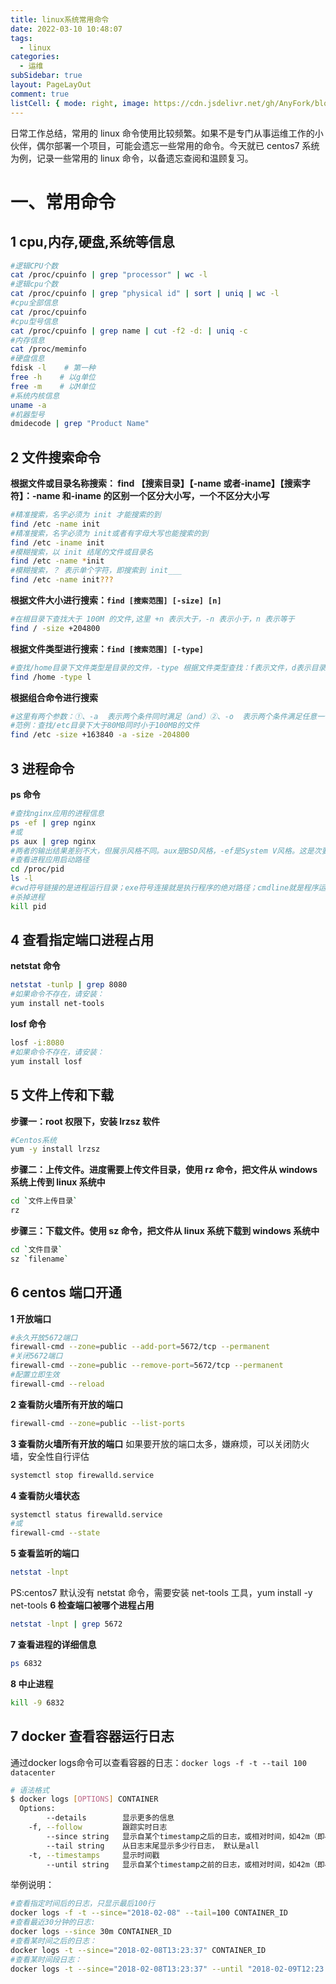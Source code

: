 ```yaml
---
title: linux系统常用命令
date: 2022-03-10 10:48:07
tags:
  - linux
categories:
  - 运维
subSidebar: true
layout: PageLayOut
comment: true
listCell: { mode: right, image: https://cdn.jsdelivr.net/gh/AnyFork/blog-images/markdown/202203101051054.jpg }
---
```


日常工作总结，常用的 linux 命令使用比较频繁。如果不是专门从事运维工作的小伙伴，偶尔部署一个项目，可能会遗忘一些常用的命令。今天就已 centos7 系统为例，记录一些常用的 linux 命令，以备遗忘查阅和温顾复习。
<!-- more -->

# 一、常用命令

## 1 cpu,内存,硬盘,系统等信息

```bash
#逻辑CPU个数
cat /proc/cpuinfo | grep "processor" | wc -l
#逻辑cpu个数
cat /proc/cpuinfo | grep "physical id" | sort | uniq | wc -l
#cpu全部信息
cat /proc/cpuinfo
#cpu型号信息
cat /proc/cpuinfo | grep name | cut -f2 -d: | uniq -c
#内存信息
cat /proc/meminfo
#硬盘信息
fdisk -l    # 第一种
free -h    # 以g单位
free -m    # 以M单位
#系统内核信息
uname -a
#机器型号
dmidecode | grep "Product Name"
```

## 2 文件搜索命令

**根据文件或目录名称搜索： find 【搜索目录】【-name 或者-iname】【搜索字符】：-name 和-iname 的区别一个区分大小写，一个不区分大小写**

```bash
#精准搜索，名字必须为 init 才能搜索的到
find /etc -name init
#精准搜索，名字必须为 init或者有字母大写也能搜索的到
find /etc -iname init
#模糊搜索，以 init 结尾的文件或目录名
find /etc -name *init
#模糊搜索，？ 表示单个字符，即搜索到 init___
find /etc -name init???
```

**根据文件大小进行搜索：`find [搜索范围] [-size] [n]`**

```bash
#在根目录下查找大于 100M 的文件,这里 +n 表示大于，-n 表示小于，n 表示等于
find / -size +204800　　
```

**根据文件类型进行搜索：`find [搜索范围] [-type]`**

```bash
#查找/home目录下文件类型是目录的文件，-type 根据文件类型查找：f表示文件，d表示目录，l表示软链接
find /home -type l　　
```

**根据组合命令进行搜索**

```bash
#这里有两个参数：①、-a  表示两个条件同时满足（and）②、-o  表示两个条件满足任意一个即可（or）
#范例：查找/etc目录下大于80MB同时小于100MB的文件
find /etc -size +163840 -a -size -204800　
```

## 3 进程命令

**ps 命令**

```bash
#查找nginx应用的进程信息
ps -ef | grep nginx
#或
ps aux | grep nginx
#两者的输出结果差别不大，但展示风格不同。aux是BSD风格，-ef是System V风格。这是次要的区别，一个影响使用的区别是aux会截断command列，而-ef不会
#查看进程应用启动路径
cd /proc/pid
ls -l
#cwd符号链接的是进程运行目录；exe符号连接就是执行程序的绝对路径；cmdline就是程序运行时输入的命令行命令；environ记录了进程运行时的环境变量；fd目录下是进程打开或使用的文件的符号连接。
#杀掉进程
kill pid
```

## 4 查看指定端口进程占用

**netstat 命令**

```bash
netstat -tunlp | grep 8080
#如果命令不存在，请安装：
yum install net-tools
```

**losf 命令**

```bash
losf -i:8080
#如果命令不存在，请安装：
yum install losf
```

## 5 文件上传和下载

**步骤一：root 权限下，安装 lrzsz 软件**

```bash
#Centos系统
yum -y install lrzsz
```

**步骤二：上传文件。进度需要上传文件目录，使用 rz 命令，把文件从 windows 系统上传到 linux 系统中**

```bash
cd `文件上传目录`
rz
```

**步骤三：下载文件。使用 sz 命令，把文件从 linux 系统下载到 windows 系统中**

```bash
cd `文件目录`
sz `filename`
```

## 6 centos 端口开通

**1 开放端口**

```bash
#永久开放5672端口
firewall-cmd --zone=public --add-port=5672/tcp --permanent
#关闭5672端口
firewall-cmd --zone=public --remove-port=5672/tcp --permanent
#配置立即生效
firewall-cmd --reload
```

**2 查看防火墙所有开放的端口**

```bash
firewall-cmd --zone=public --list-ports
```

**3 查看防火墙所有开放的端口**
如果要开放的端口太多，嫌麻烦，可以关闭防火墙，安全性自行评估

```bash
systemctl stop firewalld.service
```

**4 查看防火墙状态**

```bash
systemctl status firewalld.service
#或
firewall-cmd --state
```

**5 查看监听的端口**

```bash
netstat -lnpt
```

PS:centos7 默认没有 netstat 命令，需要安装 net-tools 工具，yum install -y net-tools
**6 检查端口被哪个进程占用**

```bash
netstat -lnpt | grep 5672
```

**7 查看进程的详细信息**

```bash
ps 6832
```

**8 中止进程**

```bash
kill -9 6832
```
## 7 docker 查看容器运行日志

通过docker logs命令可以查看容器的日志：`docker logs -f -t --tail 100 datacenter`

```bash
# 语法格式
$ docker logs [OPTIONS] CONTAINER
  Options:
        --details        显示更多的信息
    -f, --follow         跟踪实时日志
        --since string   显示自某个timestamp之后的日志，或相对时间，如42m（即42分钟）
        --tail string    从日志末尾显示多少行日志， 默认是all
    -t, --timestamps     显示时间戳
        --until string   显示自某个timestamp之前的日志，或相对时间，如42m（即42分钟）
```
举例说明：
```bash
#查看指定时间后的日志，只显示最后100行
docker logs -f -t --since="2018-02-08" --tail=100 CONTAINER_ID
#查看最近30分钟的日志:
docker logs --since 30m CONTAINER_ID
#查看某时间之后的日志：
docker logs -t --since="2018-02-08T13:23:37" CONTAINER_ID
#查看某时间段日志：
docker logs -t --since="2018-02-08T13:23:37" --until "2018-02-09T12:23:37" CONTAINER_ID
```
<Reward/>
